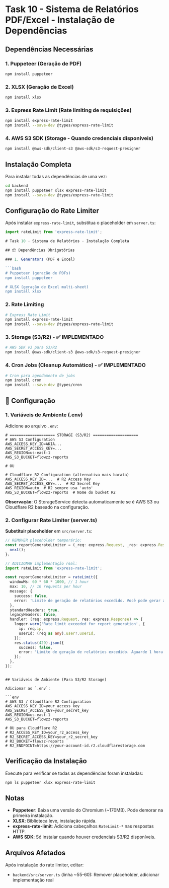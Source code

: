 # Task 10 - Sistema de Relatórios PDF/Excel - Instalação de Dependências

## Dependências Necessárias

### 1. Puppeteer (Geração de PDF)
```bash
npm install puppeteer
```

### 2. XLSX (Geração de Excel)
```bash
npm install xlsx
```

### 3. Express Rate Limit (Rate limiting de requisições)
```bash
npm install express-rate-limit
npm install --save-dev @types/express-rate-limit
```

### 4. AWS S3 SDK (Storage - Quando credenciais disponíveis)
```bash
npm install @aws-sdk/client-s3 @aws-sdk/s3-request-presigner
```

## Instalação Completa

Para instalar todas as dependências de uma vez:

```bash
cd backend
npm install puppeteer xlsx express-rate-limit
npm install --save-dev @types/express-rate-limit
```

## Configuração do Rate Limiter

Após instalar `express-rate-limit`, substitua o placeholder em `server.ts`:

```typescript
import rateLimit from 'express-rate-limit';

# Task 10 - Sistema de Relatórios - Instalação Completa

## 📦 Dependências Obrigatórias

### 1. Generators (PDF e Excel)

```bash
# Puppeteer (geração de PDFs)
npm install puppeteer

# XLSX (geração de Excel multi-sheet)
npm install xlsx
```

### 2. Rate Limiting

```bash
# Express Rate Limit
npm install express-rate-limit
npm install --save-dev @types/express-rate-limit
```

### 3. Storage (S3/R2) - ✅ IMPLEMENTADO

```bash
# AWS SDK v3 para S3/R2
npm install @aws-sdk/client-s3 @aws-sdk/s3-request-presigner
```

### 4. Cron Jobs (Cleanup Automático) - ✅ IMPLEMENTADO

```bash
# Cron para agendamento de jobs
npm install cron
npm install --save-dev @types/cron
```

## 🔧 Configuração

### 1. Variáveis de Ambiente (.env)

Adicione ao arquivo `.env`:

```env
# ==================== STORAGE (S3/R2) ====================
# AWS S3 Configuration
AWS_ACCESS_KEY_ID=AKIA...
AWS_SECRET_ACCESS_KEY=...
AWS_REGION=us-east-1
AWS_S3_BUCKET=flowzz-reports

# OU

# Cloudflare R2 Configuration (alternativa mais barata)
AWS_ACCESS_KEY_ID=...  # R2 Access Key
AWS_SECRET_ACCESS_KEY=...  # R2 Secret Key
AWS_REGION=auto  # R2 sempre usa 'auto'
AWS_S3_BUCKET=flowzz-reports  # Nome do bucket R2
```

**Observação**: O StorageService detecta automaticamente se é AWS S3 ou Cloudflare R2 baseado na configuração.

### 2. Configurar Rate Limiter (server.ts)

**Substituir placeholder** em `src/server.ts`:

```typescript
// REMOVER placeholder temporário:
const reportGenerateLimiter = (_req: express.Request, _res: express.Response, next: express.NextFunction) => {
  next();
};

// ADICIONAR implementação real:
import rateLimit from 'express-rate-limit';

const reportGenerateLimiter = rateLimit({
  windowMs: 60 * 60 * 1000, // 1 hour
  max: 10, // 10 requests per hour
  message: {
    success: false,
    error: 'Limite de geração de relatórios excedido. Você pode gerar até 10 relatórios por hora.',
  },
  standardHeaders: true,
  legacyHeaders: false,
  handler: (req: express.Request, res: express.Response) => {
    logger.warn('Rate limit exceeded for report generation', {
      ip: req.ip,
      userId: (req as any).user?.userId,
    });
    res.status(429).json({
      success: false,
      error: 'Limite de geração de relatórios excedido. Aguarde 1 hora.',
    });
  },
});
```
```

## Variáveis de Ambiente (Para S3/R2 Storage)

Adicionar ao `.env`:

```env
# AWS S3 / Cloudflare R2 Configuration
AWS_ACCESS_KEY_ID=your_access_key
AWS_SECRET_ACCESS_KEY=your_secret_key
AWS_REGION=us-east-1
AWS_S3_BUCKET=flowzz-reports

# OU para Cloudflare R2
# R2_ACCESS_KEY_ID=your_r2_access_key
# R2_SECRET_ACCESS_KEY=your_r2_secret_key
# R2_BUCKET=flowzz-reports
# R2_ENDPOINT=https://your-account-id.r2.cloudflarestorage.com
```

## Verificação da Instalação

Execute para verificar se todas as dependências foram instaladas:

```bash
npm ls puppeteer xlsx express-rate-limit
```

## Notas

- **Puppeteer**: Baixa uma versão do Chromium (~170MB). Pode demorar na primeira instalação.
- **XLSX**: Biblioteca leve, instalação rápida.
- **express-rate-limit**: Adiciona cabeçalhos `RateLimit-*` nas respostas HTTP.
- **AWS SDK**: Só instalar quando houver credenciais S3/R2 disponíveis.

## Arquivos Afetados

Após instalação do rate limiter, editar:
- `backend/src/server.ts` (linha ~55-60): Remover placeholder, adicionar implementação real
